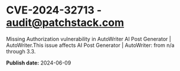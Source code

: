 # CVE-2024-32713 - audit@patchstack.com

Missing Authorization vulnerability in AutoWriter AI Post Generator | AutoWriter.This issue affects AI Post Generator | AutoWriter: from n/a through 3.3.

**Publish date:** 2024-06-09
